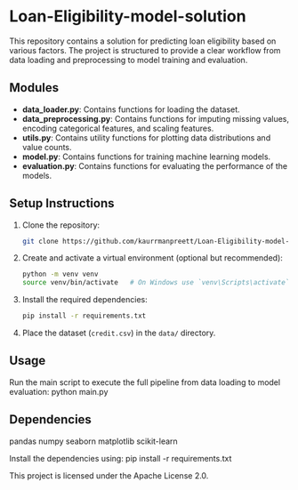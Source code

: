 # Loan-Eligibility-model-solution
This repository contains a solution for predicting loan eligibility based on various factors. The project is structured to provide a clear workflow from data loading and preprocessing to model training and evaluation.


## Modules

- **data_loader.py**: Contains functions for loading the dataset.
- **data_preprocessing.py**: Contains functions for imputing missing values, encoding categorical features, and scaling features.
- **utils.py**: Contains utility functions for plotting data distributions and value counts.
- **model.py**: Contains functions for training machine learning models.
- **evaluation.py**: Contains functions for evaluating the performance of the models.

## Setup Instructions

1. Clone the repository:
    ```sh
    git clone https://github.com/kaurrmanpreett/Loan-Eligibility-model-solution.git
    

2. Create and activate a virtual environment (optional but recommended):
    ```sh
    python -m venv venv
    source venv/bin/activate   # On Windows use `venv\Scripts\activate`
    

3. Install the required dependencies:
    ```sh
    pip install -r requirements.txt

4. Place the dataset (`credit.csv`) in the `data/` directory.

## Usage

Run the main script to execute the full pipeline from data loading to model evaluation:
python main.py

## Dependencies
pandas
numpy
seaborn
matplotlib
scikit-learn

Install the dependencies using:
   pip install -r requirements.txt

This project is licensed under the Apache License 2.0.

 
